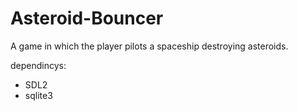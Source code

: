 # Asteroid-Bouncer
A game in which the player pilots a spaceship destroying asteroids.


dependincys:
 - SDL2
 - sqlite3